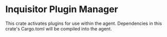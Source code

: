 # Inquisitor Plugin Manager
This crate activates plugins for use within the agent. Dependencies in this crate's Cargo.toml will be compiled into the agent.